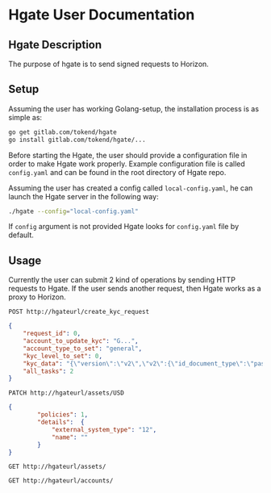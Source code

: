 # Hgate User Documentation


## Hgate Description

The purpose of hgate is to send signed requests to Horizon.

## Setup

Assuming the user has working Golang-setup, the installation process is as simple as:

```sh
go get gitlab.com/tokend/hgate
go install gitlab.com/tokend/hgate/...
```

Before starting the Hgate, the user should provide a configuration file in order to make Hgate work properly. Example configuration file is called `config.yaml` and can be found in the root directory of Hgate repo.

Assuming the user has created a config called `local-config.yaml`, he can launch the Hgate server in the following way:

```bash
./hgate --config="local-config.yaml"
```

If `config` argument is not provided Hgate looks for `config.yaml` file by default.

## Usage

Currently the user can submit 2 kind of operations by sending HTTP requests to Hgate. If the user sends another request, then Hgate works as a proxy to Horizon.

```
POST http://hgateurl/create_kyc_request
```
```json
{
	"request_id": 0,
	"account_to_update_kyc": "G...",
	"account_type_to_set": "general",
	"kyc_level_to_set": 0,
	"kyc_data": "{\"version\":\"v2\",\"v2\":{\"id_document_type\":\"passport\",\"documents\":{\"kyc_poa\":{\"front\":{\"key\":\"...\"}},\"kyc_selfie\":{\"front\":{\"key\":\"...\"}},\"kyc_id_document\":{\"front\":{\"key\":\"...\"},\"type\":\"passport\"}},\"first_name\":\"John\",\"last_name\":\"Doe\",\"address\":{\"line_1\":\"l1\",\"line_2\":\"l2\",\"city\":\"New York\",\"country\":\"USA\",\"state\":\"CA\",\"postal_code\":\"123\"},\"date_of_birth\":\"2018-04-01T00:00:00+03:00\",\"id_expiration_date\":\"2018-04-30T00:00:00+03:00\"}}\r\n",
	"all_tasks": 2
}
```

```
PATCH http://hgateurl/assets/USD
```
```json
{
		"policies": 1,
		"details":  {
			"external_system_type": "12",
			"name": ""
		}
}
```

```GET http://hgateurl/assets/```

```GET http://hgateurl/accounts/```